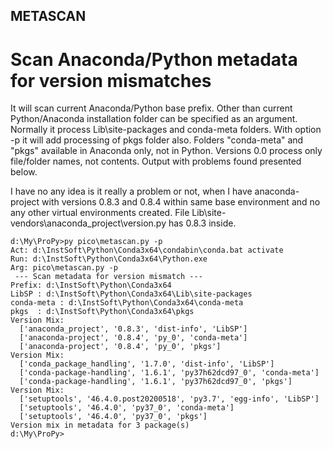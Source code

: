 ## METASCAN
# Scan Anaconda/Python metadata for version mismatches

It will scan current Anaconda/Python base prefix.
Other than current Python/Anaconda installation folder can be specified as an argument.
Normally it process Lib\site-packages and conda-meta folders.
With option -p it will add processing of pkgs folder also.
Folders "conda-meta" and "pkgs" available in Anaconda only, not in Python.
Versions 0.0 process only file/folder names, not contents.
Output with problems found presented below.

I have no any idea is it really a problem or not, when I have
anaconda-project with versions 0.8.3 and 0.8.4 within same base environment
and no any other virtual environments created. File
Lib\site-vendors\anaconda_project\version.py has 0.8.3 inside.

``` console
d:\My\ProPy>py pico\metascan.py -p
Act: d:\InstSoft\Python\Conda3x64\condabin\conda.bat activate
Run: d:\InstSoft\Python\Conda3x64\Python.exe
Arg: pico\metascan.py -p
 --- Scan metadata for version mismatch ---
Prefix: d:\InstSoft\Python\Conda3x64
LibSP : d:\InstSoft\Python\Conda3x64\Lib\site-packages
conda-meta : d:\InstSoft\Python\Conda3x64\conda-meta
pkgs  : d:\InstSoft\Python\Conda3x64\pkgs
Version Mix:
  ['anaconda_project', '0.8.3', 'dist-info', 'LibSP']
  ['anaconda-project', '0.8.4', 'py_0', 'conda-meta']
  ['anaconda-project', '0.8.4', 'py_0', 'pkgs']
Version Mix:
  ['conda_package_handling', '1.7.0', 'dist-info', 'LibSP']
  ['conda-package-handling', '1.6.1', 'py37h62dcd97_0', 'conda-meta']
  ['conda-package-handling', '1.6.1', 'py37h62dcd97_0', 'pkgs']
Version Mix:
  ['setuptools', '46.4.0.post20200518', 'py3.7', 'egg-info', 'LibSP']
  ['setuptools', '46.4.0', 'py37_0', 'conda-meta']
  ['setuptools', '46.4.0', 'py37_0', 'pkgs']
Version mix in metadata for 3 package(s)
d:\My\ProPy>
```

